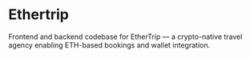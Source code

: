 # Ethertrip
Frontend and backend codebase for EtherTrip — a crypto-native travel agency enabling ETH-based bookings and wallet integration.
